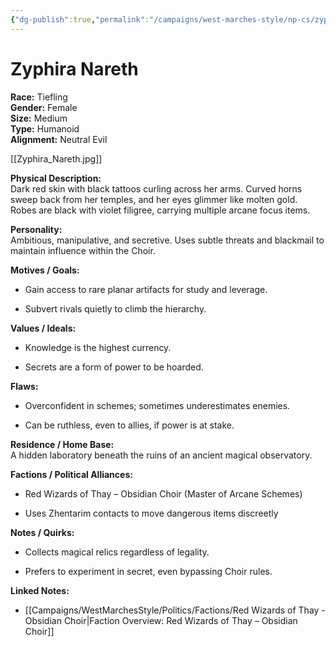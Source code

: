 ```yaml
---
{"dg-publish":true,"permalink":"/campaigns/west-marches-style/np-cs/zyphira-nareth/"}
---
```


# Zyphira Nareth

**Race:** Tiefling  
**Gender:** Female  
**Size:** Medium  
**Type:** Humanoid  
**Alignment:** Neutral Evil

[[Zyphira_Nareth.jpg]]

**Physical Description:**  
Dark red skin with black tattoos curling across her arms. Curved horns sweep back from her temples, and her eyes glimmer like molten gold. Robes are black with violet filigree, carrying multiple arcane focus items.

**Personality:**  
Ambitious, manipulative, and secretive. Uses subtle threats and blackmail to maintain influence within the Choir.

**Motives / Goals:**

- Gain access to rare planar artifacts for study and leverage.
    
- Subvert rivals quietly to climb the hierarchy.
    

**Values / Ideals:**

- Knowledge is the highest currency.
    
- Secrets are a form of power to be hoarded.
    

**Flaws:**

- Overconfident in schemes; sometimes underestimates enemies.
    
- Can be ruthless, even to allies, if power is at stake.
    

**Residence / Home Base:**  
A hidden laboratory beneath the ruins of an ancient magical observatory.

**Factions / Political Alliances:**

- Red Wizards of Thay – Obsidian Choir (Master of Arcane Schemes)
    
- Uses Zhentarim contacts to move dangerous items discreetly
    

**Notes / Quirks:**

- Collects magical relics regardless of legality.
    
- Prefers to experiment in secret, even bypassing Choir rules.
    

**Linked Notes:**

- [[Campaigns/WestMarchesStyle/Politics/Factions/Red Wizards of Thay - Obsidian Choir\|Faction Overview: Red Wizards of Thay – Obsidian Choir]]